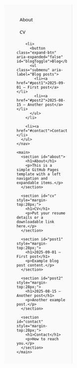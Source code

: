 <!doctype html>
<html lang="en">
<head>
  <meta charset="utf-8" />
  <meta name="viewport" content="width=device-width,initial-scale=1" />
  <title>Simple GitHub Pages Site</title>
  <style>
    /* Basic reset */
    * { box-sizing: border-box; margin: 0; padding: 0; }
    html,body { height: 100%; font-family: system-ui, -apple-system, "Segoe UI", Roboto, "Helvetica Neue", Arial; color: #111; }

    /* Layout */
    .wrap { display: flex; min-height: 100vh; }
    nav { width: 220px; border-right: 1px solid #e3e3e3; padding: 16px; background: #fafafa; }
    main { flex: 1; padding: 24px; }

    /* Nav list */
    .nav-list { list-style: none; }
    .nav-list a, .nav-list button {
      display: block;
      padding: 8px 10px;
      margin-bottom: 4px;
      text-decoration: none;
      color: inherit;
      background: transparent;
      border: none;
      width: 100%;
      text-align: left;
      cursor: pointer;
      border-radius: 4px;
      font-size: 15px;
    }
    .nav-list a:hover, .nav-list button:hover { background: #f0f0f0; }

    /* Expandable submenu */
    .expand-btn { font-weight: 600; }
    .expand-btn[aria-expanded="true"]::after { content: "▾"; float: right; }
    .expand-btn[aria-expanded="false"]::after { content: "▸"; float: right; }
    .submenu { list-style: none; padding-left: 12px; margin-top: 6px; }
    .submenu li a { font-size: 14px; padding: 6px 10px; color: #333; }

    /* Hide submenu when aria-expanded is false */
    .expand-btn[aria-expanded="false"] + .submenu { display: none; }

    /* Simple responsive behavior: collapse nav on small screens */
    @media (max-width: 640px) {
      .wrap { flex-direction: column; }
      nav { width: 100%; border-right: none; border-bottom: 1px solid #eaeaea; }
    }

    /* Content headings */
    h1 { margin-bottom: 10px; font-size: 24px; }
    p { color: #444; line-height: 1.5; }
  </style>
</head>
<body>
  <div class="wrap">
    <nav aria-label="Main navigation">
      <ul class="nav-list">
        <li><a href="#about">About</a></li>
        <li><a href="#cv">CV</a></li>

        <li>
          <button class="expand-btn" aria-expanded="false" id="blogToggle">Blog</button>
          <ul class="submenu" aria-label="Blog posts">
            <li><a href="#post1">2025-09-01 — First post</a></li>
            <li><a href="#post2">2025-08-15 — Another post</a></li>
          </ul>
        </li>

        <li><a href="#contact">Contact</a></li>
      </ul>
    </nav>

    <main>
      <section id="about">
        <h1>About</h1>
        <p>This is a simple GitHub Pages template with a left navigation and expandable items.</p>
      </section>

      <section id="cv" style="margin-top:28px;">
        <h1>CV</h1>
        <p>Put your resume details or a downloadable link here.</p>
      </section>

      <section id="post1" style="margin-top:28px;">
        <h1>2025-09-01 — First post</h1>
        <p>Example blog post content.</p>
      </section>

      <section id="post2" style="margin-top:28px;">
        <h1>2025-08-15 — Another post</h1>
        <p>Another example post.</p>
      </section>

      <section id="contact" style="margin-top:28px;">
        <h1>Contact</h1>
        <p>How to reach you.</p>
      </section>
    </main>
  </div>

  <script>
    // Toggle submenu open/close
    document.getElementById('blogToggle').addEventListener('click', function () {
      var btn = this;
      var expanded = btn.getAttribute('aria-expanded') === 'true';
      btn.setAttribute('aria-expanded', String(!expanded));
    });

    // Optional: close submenu when clicking outside (mobile convenience)
    document.addEventListener('click', function (e) {
      var btn = document.getElementById('blogToggle');
      var nav = btn.closest('nav');
      if (!nav.contains(e.target) && btn.getAttribute('aria-expanded') === 'true') {
        btn.setAttribute('aria-expanded', 'false');
      }
    });
  </script>
</body>
</html>
